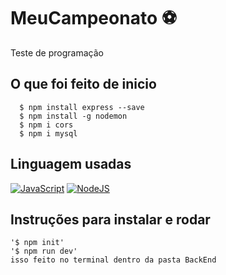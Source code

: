 # MeuCampeonato ⚽
Teste de programação 

## O que foi feito de inicio 
      $ npm install express --save
      $ npm install -g nodemon
      $ npm i cors   
      $ npm i mysql

## Linguagem usadas

[![JavaScript][JavaScript-logo]][JavaScript-url]
[![NodeJS][NodeJS-logo]][NodeJS-url]


## Instruções para instalar e rodar

    '$ npm init'
    '$ npm run dev'
    isso feito no terminal dentro da pasta BackEnd

[JavaScript-logo]: https://img.shields.io/badge/javascript-%23323330.svg?style=for-the-badge&logo=javascript&logoColor=%23F7DF1E
[JavaScript-url]: https://www.javascript.com/
[Express-logo]: https://img.shields.io/badge/express.js-%23404d59.svg?style=for-the-badge&logo=express&logoColor=%2361DAFB
[Express-url]: https://expressjs.com
[NodeJS-logo]: https://img.shields.io/badge/node.js-6DA55F?style=for-the-badge&logo=node.js&logoColor=white
[NodeJS-url]: https://nodejs.org/en/
